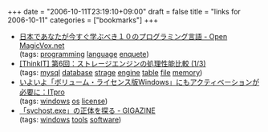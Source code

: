 +++
date = "2006-10-11T23:19:10+09:00"
draft = false
title = "links for 2006-10-11"
categories = ["bookmarks"]
+++

<ul class="delicious">
	<li>
		<div class="delicious-link"><a href="http://www.magicvox.net/archive/2006/09261926/">日本であなたが今すぐ学ぶべき１０のプログラミング言語 - Open MagicVox.net</a></div>
		<div class="delicious-tags">(tags: <a href="http://del.icio.us/nobu666/programming">programming</a> <a href="http://del.icio.us/nobu666/language">language</a> <a href="http://del.icio.us/nobu666/enquete">enquete</a>)</div>
	</li>
	<li>
		<div class="delicious-link"><a href="http://www.thinkit.co.jp/free/article/0608/1/6/index.html">[ThinkIT] 第6回：ストレージエンジンの処理性能比較 (1/3)</a></div>
		<div class="delicious-tags">(tags: <a href="http://del.icio.us/nobu666/mysql">mysql</a> <a href="http://del.icio.us/nobu666/database">database</a> <a href="http://del.icio.us/nobu666/strage">strage</a> <a href="http://del.icio.us/nobu666/engine">engine</a> <a href="http://del.icio.us/nobu666/table">table</a> <a href="http://del.icio.us/nobu666/file">file</a> <a href="http://del.icio.us/nobu666/memory">memory</a>)</div>
	</li>
	<li>
		<div class="delicious-link"><a href="http://itpro.nikkeibp.co.jp/article/NEWS/20061006/250122/">いよいよ「ボリューム・ライセンス版Windows」にもアクティベーションが必要に：ITpro</a></div>
		<div class="delicious-tags">(tags: <a href="http://del.icio.us/nobu666/windows">windows</a> <a href="http://del.icio.us/nobu666/os">os</a> <a href="http://del.icio.us/nobu666/license">license</a>)</div>
	</li>
	<li>
		<div class="delicious-link"><a href="http://gigazine.net/index.php?/news/comments/20061009_svchost/">「svchost.exe」の正体を探る - GIGAZINE</a></div>
		<div class="delicious-tags">(tags: <a href="http://del.icio.us/nobu666/windows">windows</a> <a href="http://del.icio.us/nobu666/tools">tools</a> <a href="http://del.icio.us/nobu666/software">software</a>)</div>
	</li>
</ul>
